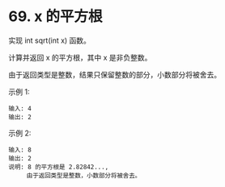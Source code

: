 # 69. x 的平方根

实现 int sqrt(int x) 函数。

计算并返回 x 的平方根，其中 x 是非负整数。

由于返回类型是整数，结果只保留整数的部分，小数部分将被舍去。

示例 1:

    输入: 4
    输出: 2
    
示例 2:

    输入: 8
    输出: 2
    说明: 8 的平方根是 2.82842..., 
         由于返回类型是整数，小数部分将被舍去。

